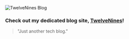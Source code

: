 <img src="/images/Twelve_Nines.jpg" alt="TwelveNines Blog">
<h3>Check out my dedicated blog site, <a target="_blank" href="https://www.twelvenines.com/">TwelveNines</a>!</h3>
<blockquote>
  <p>"Just another tech blog."</p>
</blockquote>